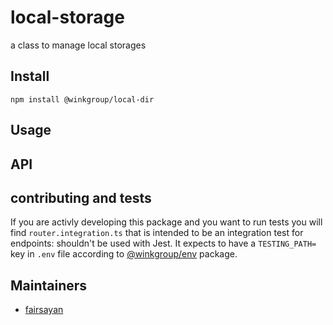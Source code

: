 # local-storage
a class to manage local storages

## Install
```
npm install @winkgroup/local-dir
```

## Usage
## API

## contributing and tests
If you are activly developing this package and you want to run tests you will find `router.integration.ts` that is intended to be an integration test for endpoints: shouldn't be used with Jest. It expects to have a `TESTING_PATH=` key in `.env` file according to [@winkgroup/env](https://www.npmjs.com/package/@winkgroup/env) package.

## Maintainers
* [fairsayan](https://github.com/fairsayan)